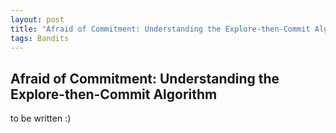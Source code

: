 ```yaml
---
layout: post
title: "Afraid of Commitment: Understanding the Explore-then-Commit Algorithm"
tags: Bandits
---
```


## Afraid of Commitment: Understanding the Explore-then-Commit Algorithm

to be written :)
